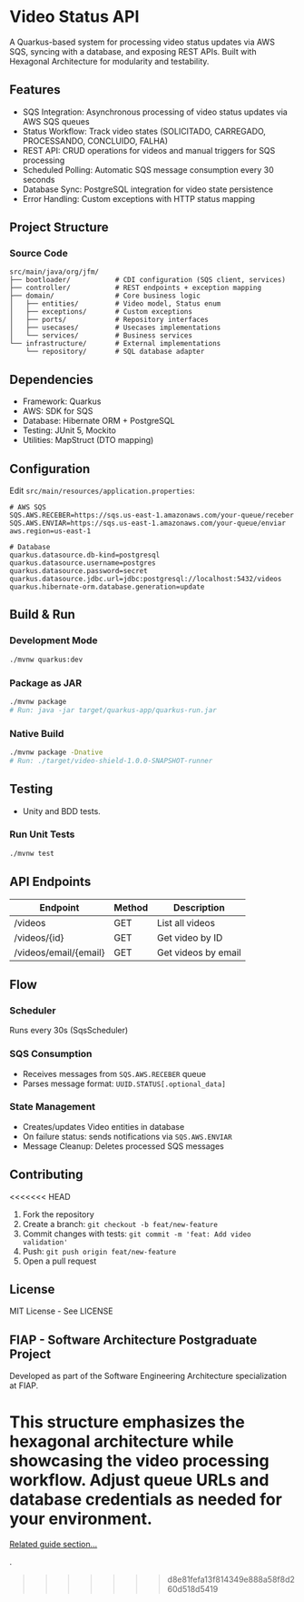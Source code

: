 # Video Status API

A Quarkus-based system for processing video status updates via AWS SQS, syncing with a database, and exposing REST APIs. Built with Hexagonal Architecture for modularity and testability.

## Features

- SQS Integration: Asynchronous processing of video status updates via AWS SQS queues
- Status Workflow: Track video states (SOLICITADO, CARREGADO, PROCESSANDO, CONCLUIDO, FALHA)
- REST API: CRUD operations for videos and manual triggers for SQS processing
- Scheduled Polling: Automatic SQS message consumption every 30 seconds
- Database Sync: PostgreSQL integration for video state persistence
- Error Handling: Custom exceptions with HTTP status mapping

## Project Structure

### Source Code

```plaintext
src/main/java/org/jfm/
├── bootloader/           # CDI configuration (SQS client, services)
├── controller/           # REST endpoints + exception mapping
├── domain/               # Core business logic
│   ├── entities/         # Video model, Status enum
│   ├── exceptions/       # Custom exceptions
│   ├── ports/            # Repository interfaces
│   ├── usecases/         # Usecases implementations   
│   └── services/         # Business services
└── infrastructure/       # External implementations
    └── repository/       # SQL database adapter
```

## Dependencies

- Framework: Quarkus
- AWS: SDK for SQS
- Database: Hibernate ORM + PostgreSQL
- Testing: JUnit 5, Mockito
- Utilities: MapStruct (DTO mapping)

## Configuration

Edit `src/main/resources/application.properties`:

```properties
# AWS SQS  
SQS.AWS.RECEBER=https://sqs.us-east-1.amazonaws.com/your-queue/receber  
SQS.AWS.ENVIAR=https://sqs.us-east-1.amazonaws.com/your-queue/enviar  
aws.region=us-east-1  

# Database  
quarkus.datasource.db-kind=postgresql  
quarkus.datasource.username=postgres  
quarkus.datasource.password=secret  
quarkus.datasource.jdbc.url=jdbc:postgresql://localhost:5432/videos  
quarkus.hibernate-orm.database.generation=update  
```

## Build & Run

### Development Mode

```sh
./mvnw quarkus:dev  
```

### Package as JAR

```sh
./mvnw package  
# Run: java -jar target/quarkus-app/quarkus-run.jar  
```

### Native Build

```sh
./mvnw package -Dnative  
# Run: ./target/video-shield-1.0.0-SNAPSHOT-runner  
```

## Testing
- Unity and BDD tests.

### Run Unit Tests

```sh
./mvnw test  
```

## API Endpoints

| Endpoint          | Method | Description                       |
|-------------------|--------|-----------------------------------|
| /videos           | GET    | List all videos                   |
| /videos/{id}      | GET    | Get video by ID                   |
| /videos/email/{email} | GET | Get videos by email               |

## Flow

### Scheduler

Runs every 30s (SqsScheduler)

### SQS Consumption

- Receives messages from `SQS.AWS.RECEBER` queue
- Parses message format: `UUID.STATUS[.optional_data]`

### State Management

- Creates/updates Video entities in database
- On failure status: sends notifications via `SQS.AWS.ENVIAR`
- Message Cleanup: Deletes processed SQS messages

## Contributing

<<<<<<< HEAD
1. Fork the repository
2. Create a branch: `git checkout -b feat/new-feature`
3. Commit changes with tests: `git commit -m 'feat: Add video validation'`
4. Push: `git push origin feat/new-feature`
5. Open a pull request

## License

MIT License - See LICENSE

## FIAP - Software Architecture Postgraduate Project

Developed as part of the Software Engineering Architecture specialization at FIAP.

This structure emphasizes the hexagonal architecture while showcasing the video processing workflow. Adjust queue URLs and database credentials as needed for your environment.
=======
[Related guide section...](https://quarkus.io/guides/smallrye-health)

.
>>>>>>> d8e81fefa13f814349e888a58f8d260d518d5419

